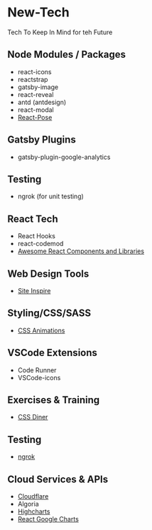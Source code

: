 # New-Tech
Tech To Keep In Mind for teh Future

## Node Modules / Packages 
+ react-icons
+ reactstrap
+ gatsby-image
+ react-reveal
+ antd (antdesign)
+ react-modal
+ [React-Pose][9]

## Gatsby Plugins
+ gatsby-plugin-google-analytics

## Testing
+ ngrok (for unit testing)

## React Tech 
+ React Hooks
+ react-codemod
+ [Awesome React Components and Libraries][2]

## Web Design Tools 
+ [Site Inspire][1]

## Styling/CSS/SASS
+ [CSS Animations][8]

## VSCode Extensions
+ Code Runner
+ VSCode-icons 

## Exercises & Training 
+ [CSS Diner][3]

## Testing
+ [ngrok][4]

## Cloud Services & APIs
+ [Cloudflare][5]
+ Algoria 
+ [Highcharts][6]
+ [React Google Charts][7]


[1]: https://www.siteinspire.com
[2]: https://github.com/brillout/awesome-react-components
[3]: https://flukeout.github.io
[4]: https://ngrok.com
[5]: https://support.cloudflare.com/hc/en-us/articles/205177068-How-does-Cloudflare-work-
[6]: https://www.highcharts.com/
[7]: https://react-google-charts.com/
[8]: https://codepen.io/Kseso/pen/bfzjC
[9]: https://popmotion.io/pose/learn/install/